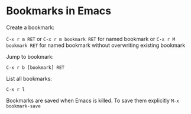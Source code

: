 # Bookmarks in Emacs

Create a bookmark:

`C-x r m RET` or 
`C-x r m bookmark RET` for named bookmark or 
`C-x r M bookmark RET` for named bookmark without overwriting existing bookmark


Jump to bookmark:

`C-x r b [bookmark] RET`

List all bookmarks:

`C-x r l`

Bookmarks are saved when Emacs is killed.  To save them explicitly `M-x
bookmark-save`
